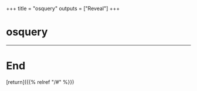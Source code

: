 
+++
title = "osquery"
outputs = ["Reveal"]
+++

# osquery

---

# End

[return]({{% relref "/#" %}})


